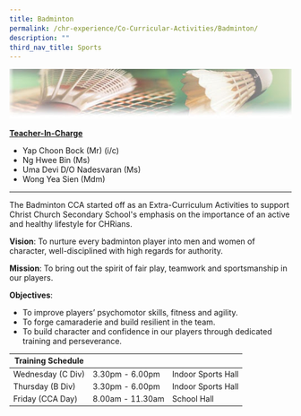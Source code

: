 ```yaml
---
title: Badminton
permalink: /chr-experience/Co-Curricular-Activities/Badminton/
description: ""
third_nav_title: Sports
---
```


![](/images/CCA/BADMINTON.jpg)

<strong><u>Teacher-In-Charge</u></strong>
* Yap Choon Bock (Mr) (i/c)
* Ng Hwee Bin (Ms)
* Uma Devi D/O Nadesvaran (Ms)
* Wong Yea Sien (Mdm)

<hr>

The Badminton CCA started off as an Extra-Curriculum Activities to support Christ Church Secondary School's emphasis on the importance of an active and healthy lifestyle for CHRians.

**Vision**: To nurture every badminton player into men and women of character, well-disciplined with high regards for authority. 

**Mission**: To bring out the spirit of fair play, teamwork and sportsmanship in our players. 

**Objectives**:
* To improve players’ psychomotor skills, fitness and agility.
* To forge camaraderie and build resilient in the team.
* To build character and confidence in our players through dedicated training and perseverance.

| Training Schedule |  |  |
| -- | -- | -- |
| Wednesday (C Div) | 3.30pm - 6.00pm | Indoor Sports Hall |
| Thursday (B Div) | 3.30pm - 6.00pm | Indoor Sports Hall |
| Friday (CCA Day) | 8.00am - 11.30am | School Hall |